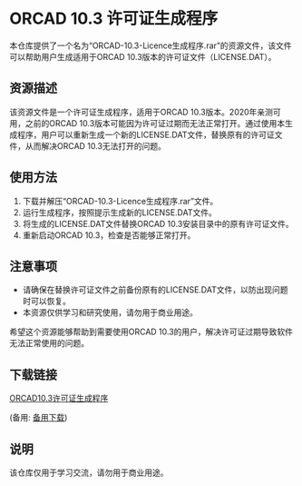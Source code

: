 # ORCAD 10.3 许可证生成程序

本仓库提供了一个名为“ORCAD-10.3-Licence生成程序.rar”的资源文件，该文件可以帮助用户生成适用于ORCAD 10.3版本的许可证文件（LICENSE.DAT）。

## 资源描述

该资源文件是一个许可证生成程序，适用于ORCAD 10.3版本。2020年亲测可用，之前的ORCAD 10.3版本可能因为许可证过期而无法正常打开。通过使用本生成程序，用户可以重新生成一个新的LICENSE.DAT文件，替换原有的许可证文件，从而解决ORCAD 10.3无法打开的问题。

## 使用方法

1. 下载并解压“ORCAD-10.3-Licence生成程序.rar”文件。
2. 运行生成程序，按照提示生成新的LICENSE.DAT文件。
3. 将生成的LICENSE.DAT文件替换ORCAD 10.3安装目录中的原有许可证文件。
4. 重新启动ORCAD 10.3，检查是否能够正常打开。

## 注意事项

- 请确保在替换许可证文件之前备份原有的LICENSE.DAT文件，以防出现问题时可以恢复。
- 本资源仅供学习和研究使用，请勿用于商业用途。

希望这个资源能够帮助到需要使用ORCAD 10.3的用户，解决许可证过期导致软件无法正常使用的问题。

## 下载链接
[ORCAD10.3许可证生成程序](https://pan.quark.cn/s/7cdc1d6d6cd1) 

(备用: [备用下载](https://pan.baidu.com/s/1u1wMIVyou996mitFnMp-1w?pwd=19h3))

## 说明

该仓库仅用于学习交流，请勿用于商业用途。
